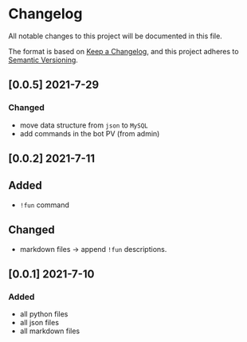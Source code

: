 # Changelog
All notable changes to this project will be documented in this file.

The format is based on [Keep a Changelog](https://keepachangelog.com/en/1.0.0/),
and this project adheres to [Semantic Versioning](https://semver.org/spec/v2.0.0.html).

## [0.0.5] 2021-7-29
### Changed
- move data structure from `json` to `MySQL`
- add commands in the bot PV (from admin)


## [0.0.2] 2021-7-11
## Added
- `!fun` command
## Changed
- markdown files -> append `!fun` descriptions.


## [0.0.1] 2021-7-10
### Added
- all python files
- all json files
- all markdown files

